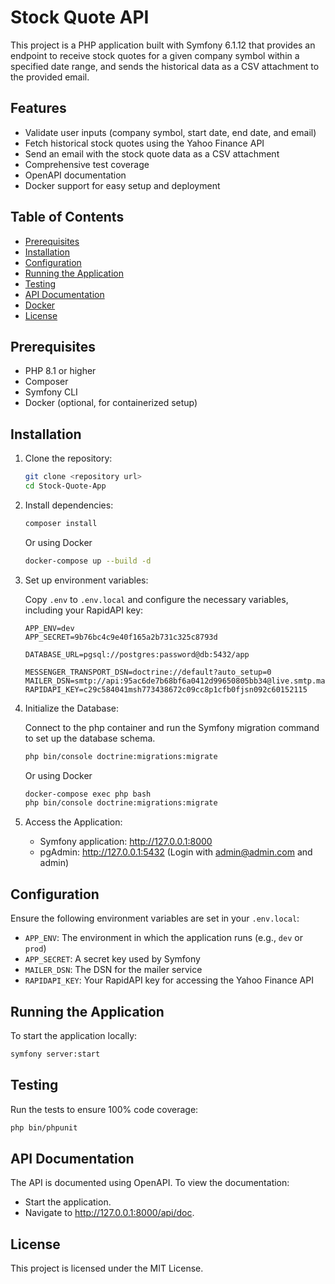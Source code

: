 # Stock Quote API

This project is a PHP application built with Symfony 6.1.12 that provides an endpoint to receive stock quotes for a given company symbol within a specified date range, and sends the historical data as a CSV attachment to the provided email.

## Features

- Validate user inputs (company symbol, start date, end date, and email)
- Fetch historical stock quotes using the Yahoo Finance API
- Send an email with the stock quote data as a CSV attachment
- Comprehensive test coverage
- OpenAPI documentation
- Docker support for easy setup and deployment

## Table of Contents

- [Prerequisites](#prerequisites)
- [Installation](#installation)
- [Configuration](#configuration)
- [Running the Application](#running-the-application)
- [Testing](#testing)
- [API Documentation](#api-documentation)
- [Docker](#docker)
- [License](#license)

## Prerequisites

- PHP 8.1 or higher
- Composer
- Symfony CLI
- Docker (optional, for containerized setup)

## Installation

1. Clone the repository:

   ```sh
   git clone <repository url>
   cd Stock-Quote-App
   ```

2. Install dependencies:

   ```sh
   composer install
   ```

   Or using Docker

   ```sh
   docker-compose up --build -d
   ```

3. Set up environment variables:

   Copy `.env` to `.env.local` and configure the necessary variables, including your RapidAPI key:

   ```dotenv
   APP_ENV=dev
   APP_SECRET=9b76bc4c9e40f165a2b731c325c8793d

   DATABASE_URL=pgsql://postgres:password@db:5432/app

   MESSENGER_TRANSPORT_DSN=doctrine://default?auto_setup=0
   MAILER_DSN=smtp://api:95ac6de7b68bf6a0412d99650805bb34@live.smtp.mailtrap.io:587
   RAPIDAPI_KEY=c29c584041msh773438672c09cc8p1cfb0fjsn092c60152115
   ```

4. Initialize the Database:

   Connect to the php container and run the Symfony migration command to set up the database schema.

   ```sh
   php bin/console doctrine:migrations:migrate
   ```

   Or using Docker

   ```sh
   docker-compose exec php bash
   php bin/console doctrine:migrations:migrate
   ```

5. Access the Application:

   - Symfony application: http://127.0.0.1:8000
   - pgAdmin: http://127.0.0.1:5432 (Login with admin@admin.com and admin)

## Configuration

Ensure the following environment variables are set in your `.env.local`:

- `APP_ENV`: The environment in which the application runs (e.g., `dev` or `prod`)
- `APP_SECRET`: A secret key used by Symfony
- `MAILER_DSN`: The DSN for the mailer service
- `RAPIDAPI_KEY`: Your RapidAPI key for accessing the Yahoo Finance API

## Running the Application

To start the application locally:

```sh
symfony server:start
```

## Testing

Run the tests to ensure 100% code coverage:

```sh
php bin/phpunit
```

## API Documentation

The API is documented using OpenAPI. To view the documentation:

- Start the application.
- Navigate to http://127.0.0.1:8000/api/doc.

## License

This project is licensed under the MIT License.
